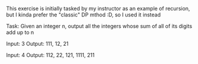 This exercise is initially tasked by my instructor as an example of recursion, but I kinda prefer the "classic" DP mthod :D, so I used it instead

Task: Given an integer n, output all the integers whose sum of all of its digits add up to n

Input: 3
Output: 111, 12, 21

Input: 4
Output: 112, 22, 121, 1111, 211
